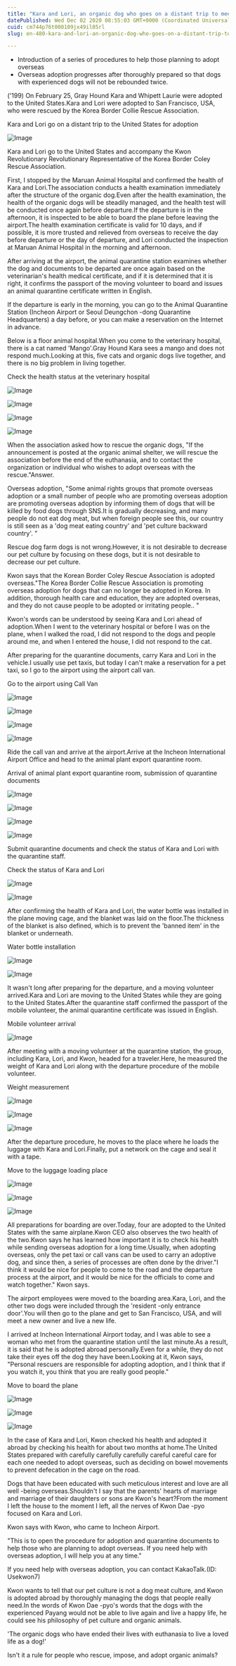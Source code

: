 ```yaml
---
title: "Kara and Lori, an organic dog who goes on a distant trip to meet a new family"
datePublished: Wed Dec 02 2020 08:55:03 GMT+0000 (Coordinated Universal Time)
cuid: cm744p76t000109jx49il05rl
slug: en-480-kara-and-lori-an-organic-dog-who-goes-on-a-distant-trip-to-meet-a-new-family

---
```



- Introduction of a series of procedures to help those planning to adopt overseas
- Overseas adoption progresses after thoroughly prepared so that dogs with experienced dogs will not be rebounded twice.

('199) On February 25, Gray Hound Kara and Whipett Laurie were adopted to the United States.Kara and Lori were adopted to San Francisco, USA, who were rescued by the Korea Border Collie Rescue Association.

Kara and Lori go on a distant trip to the United States for adoption

![Image](https://cdn.hashnode.com/res/hashnode/image/upload/v1739498768262/f36135b6-7514-470b-8e88-3cea7afc42cf.jpeg)

Kara and Lori go to the United States and accompany the Kwon Revolutionary Revolutionary Representative of the Korea Border Coley Rescue Association.

First, I stopped by the Maruan Animal Hospital and confirmed the health of Kara and Lori.The association conducts a health examination immediately after the structure of the organic dog.Even after the health examination, the health of the organic dogs will be steadily managed, and the health test will be conducted once again before departure.If the departure is in the afternoon, it is inspected to be able to board the plane before leaving the airport.The health examination certificate is valid for 10 days, and if possible, it is more trusted and relieved from overseas to receive the day before departure or the day of departure, and Lori conducted the inspection at Maruan Animal Hospital in the morning and afternoon.

After arriving at the airport, the animal quarantine station examines whether the dog and documents to be departed are once again based on the veterinarian's health medical certificate, and if it is determined that it is right, it confirms the passport of the moving volunteer to board and issues an animal quarantine certificate written in English.

If the departure is early in the morning, you can go to the Animal Quarantine Station (Incheon Airport or Seoul Deungchon -dong Quarantine Headquarters) a day before, or you can make a reservation on the Internet in advance.

Below is a floor animal hospital.When you come to the veterinary hospital, there is a cat named 'Mango'.Gray Hound Kara sees a mango and does not respond much.Looking at this, five cats and organic dogs live together, and there is no big problem in living together.

Check the health status at the veterinary hospital

![Image](https://cdn.hashnode.com/res/hashnode/image/upload/v1739498771439/f37d5f59-e8bb-4b1f-87c7-077b4afdf7d9.jpeg)

![Image](https://cdn.hashnode.com/res/hashnode/image/upload/v1739498774274/ba7d8929-fd83-490c-8988-37fd65e1606f.jpeg)

![Image](https://cdn.hashnode.com/res/hashnode/image/upload/v1739498776678/64235bc9-27f6-478a-ab1d-0720fe208f36.jpeg)

![Image](https://cdn.hashnode.com/res/hashnode/image/upload/v1739498779549/a18e8791-2c2b-441d-96ca-e5016ee06f19.jpeg)

When the association asked how to rescue the organic dogs, "If the announcement is posted at the organic animal shelter, we will rescue the association before the end of the euthanasia, and to contact the organization or individual who wishes to adopt overseas with the rescue."Answer.

Overseas adoption, "Some animal rights groups that promote overseas adoption or a small number of people who are promoting overseas adoption are promoting overseas adoption by informing them of dogs that will be killed by food dogs through SNS.It is gradually decreasing, and many people do not eat dog meat, but when foreign people see this, our country is still seen as a 'dog meat eating country' and 'pet culture backward country'. "

Rescue dog farm dogs is not wrong.However, it is not desirable to decrease our pet culture by focusing on these dogs, but it is not desirable to decrease our pet culture.

Kwon says that the Korean Border Coley Rescue Association is adopted overseas."The Korea Border Collie Rescue Association is promoting overseas adoption for dogs that can no longer be adopted in Korea. In addition, thorough health care and education, they are adopted overseas, and they do not cause people to be adopted or irritating people.. "

Kwon's words can be understood by seeing Kara and Lori ahead of adoption.When I went to the veterinary hospital or before I was on the plane, when I walked the road, I did not respond to the dogs and people around me, and when I entered the house, I did not respond to the cat.

After preparing for the quarantine documents, carry Kara and Lori in the vehicle.I usually use pet taxis, but today I can't make a reservation for a pet taxi, so I go to the airport using the airport call van.

Go to the airport using Call Van

![Image](https://cdn.hashnode.com/res/hashnode/image/upload/v1739498786728/5579dd01-7922-49be-abb0-95a6fe7b6e36.jpeg)

![Image](https://cdn.hashnode.com/res/hashnode/image/upload/v1739498789556/41f628a0-0ac8-46db-b0e8-6990ef5fd86e.jpeg)

![Image](https://cdn.hashnode.com/res/hashnode/image/upload/v1739498792516/aec8a46d-7257-45cd-9c55-d18a2acb5f20.jpeg)

![Image](https://cdn.hashnode.com/res/hashnode/image/upload/v1739498794960/cd32e0a3-94ae-4a46-9f17-5a5758813a43.jpeg)

Ride the call van and arrive at the airport.Arrive at the Incheon International Airport Office and head to the animal plant export quarantine room.

Arrival of animal plant export quarantine room, submission of quarantine documents

![Image](https://cdn.hashnode.com/res/hashnode/image/upload/v1739498797699/ad0c9e9e-9b01-499a-84e3-b3a7b6d5b87b.jpeg)

![Image](https://cdn.hashnode.com/res/hashnode/image/upload/v1739498800174/e12eda97-b7ff-4201-9b17-cacadd02602b.jpeg)

![Image](https://cdn.hashnode.com/res/hashnode/image/upload/v1739498802898/3af76270-68cb-43c7-9822-d590174431db.jpeg)

![Image](https://cdn.hashnode.com/res/hashnode/image/upload/v1739498805443/f3e0d24c-94b5-4eb3-8929-73c5e564f1ee.jpeg)

Submit quarantine documents and check the status of Kara and Lori with the quarantine staff.

Check the status of Kara and Lori

![Image](https://cdn.hashnode.com/res/hashnode/image/upload/v1739498808076/51cc98f6-81ad-414e-8081-2649656a318d.jpeg)

![Image](https://cdn.hashnode.com/res/hashnode/image/upload/v1739498810884/cc5f1620-ba2d-4f6c-984e-5b46cbeb7972.jpeg)

After confirming the health of Kara and Lori, the water bottle was installed in the plane moving cage, and the blanket was laid on the floor.The thickness of the blanket is also defined, which is to prevent the 'banned item' in the blanket or underneath.

Water bottle installation

![Image](https://cdn.hashnode.com/res/hashnode/image/upload/v1739498813868/d32dbbb0-f6e3-44cf-a036-3de95dad5f3d.jpeg)

![Image](https://cdn.hashnode.com/res/hashnode/image/upload/v1739498816801/4e1de2fa-f7c3-41b3-83f5-12acf4a9813d.jpeg)

It wasn't long after preparing for the departure, and a moving volunteer arrived.Kara and Lori are moving to the United States while they are going to the United States.After the quarantine staff confirmed the passport of the mobile volunteer, the animal quarantine certificate was issued in English.

Mobile volunteer arrival

![Image](https://cdn.hashnode.com/res/hashnode/image/upload/v1739498819688/f8151dbf-ef27-4874-a138-f338b77bd05e.jpeg)

After meeting with a moving volunteer at the quarantine station, the group, including Kara, Lori, and Kwon, headed for a traveler.Here, he measured the weight of Kara and Lori along with the departure procedure of the mobile volunteer.

Weight measurement

![Image](https://cdn.hashnode.com/res/hashnode/image/upload/v1739498821917/765a61e9-e888-47d1-8f06-d4289910a802.jpeg)

![Image](https://cdn.hashnode.com/res/hashnode/image/upload/v1739498824656/b21d0fbb-4827-4c33-be1c-bc906ba4e3dd.jpeg)

![Image](https://cdn.hashnode.com/res/hashnode/image/upload/v1739498826964/2abf07c7-6b02-40c3-821a-583886e70c8a.jpeg)

After the departure procedure, he moves to the place where he loads the luggage with Kara and Lori.Finally, put a network on the cage and seal it with a tape.

Move to the luggage loading place

![Image](https://cdn.hashnode.com/res/hashnode/image/upload/v1739498830045/4874afe5-766a-4537-8342-e74c20f488ba.jpeg)

![Image](https://cdn.hashnode.com/res/hashnode/image/upload/v1739498832512/cf63273d-deb1-4f3b-a523-24324f9111bd.jpeg)

![Image](https://cdn.hashnode.com/res/hashnode/image/upload/v1739498835301/d5e79a37-3dcb-42bc-b93d-4f3a56f31aaf.jpeg)

All preparations for boarding are over.Today, four are adopted to the United States with the same airplane.Kwon CEO also observes the two health of the two.Kwon says he has learned how important it is to check his health while sending overseas adoption for a long time.Usually, when adopting overseas, only the pet taxi or call vans can be used to carry an adoptive dog, and since then, a series of processes are often done by the driver."I think it would be nice for people to come to the road and the departure process at the airport, and it would be nice for the officials to come and watch together." Kwon says.

The airport employees were moved to the boarding area.Kara, Lori, and the other two dogs were included through the 'resident -only entrance door'.You will then go to the plane and get to San Francisco, USA, and will meet a new owner and live a new life.

I arrived at Incheon International Airport today, and I was able to see a woman who met from the quarantine station until the last minute.As a result, it is said that he is adopted abroad personally.Even for a while, they do not take their eyes off the dog they have been.Looking at it, Kwon says, "Personal rescuers are responsible for adopting adoption, and I think that if you watch it, you think that you are really good people."

Move to board the plane

![Image](https://cdn.hashnode.com/res/hashnode/image/upload/v1739498838177/b401e333-4f25-47f9-8376-08db8f70e67c.jpeg)

![Image](https://cdn.hashnode.com/res/hashnode/image/upload/v1739498840709/01162e9c-746b-45bd-8eeb-d9ad8cdbff33.jpeg)

![Image](https://cdn.hashnode.com/res/hashnode/image/upload/v1739498843053/1b2eb457-0c57-40a0-8399-1dcd2b8219fd.jpeg)

In the case of Kara and Lori, Kwon checked his health and adopted it abroad by checking his health for about two months at home.The United States prepared with carefully carefully carefully careful careful care for each one needed to adopt overseas, such as deciding on bowel movements to prevent defecation in the cage on the road.

Dogs that have been educated with such meticulous interest and love are all well -being overseas.Shouldn't I say that the parents' hearts of marriage and marriage of their daughters or sons are Kwon's heart?From the moment I left the house to the moment I left, all the nerves of Kwon Dae -pyo focused on Kara and Lori.

Kwon says with Kwon, who came to Incheon Airport.

"This is to open the procedure for adoption and quarantine documents to help those who are planning to adopt overseas. If you need help with overseas adoption, I will help you at any time."

If you need help with overseas adoption, you can contact KakaoTalk.(ID: Usekwon7)

Kwon wants to tell that our pet culture is not a dog meat culture, and Kwon is adopted abroad by thoroughly managing the dogs that people really need.In the words of Kwon Dae -pyo's words that the dogs with the experienced Payang would not be able to live again and live a happy life, he could see his philosophy of pet culture and organic animals.

'The organic dogs who have ended their lives with euthanasia to live a loved life as a dog!'

Isn't it a rule for people who rescue, impose, and adopt organic animals?